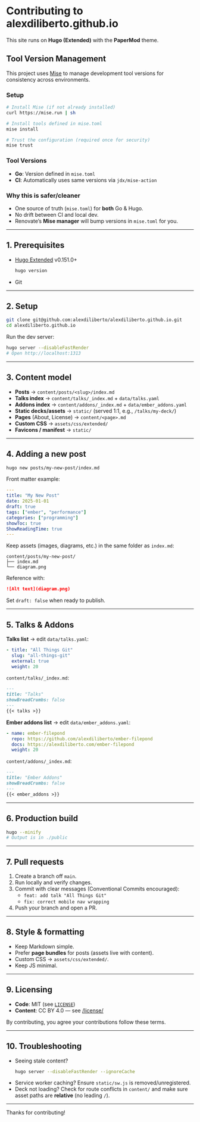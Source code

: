 # Contributing to alexdiliberto.github.io

This site runs on **Hugo (Extended)** with the **PaperMod** theme.

## Tool Version Management

This project uses [Mise](https://mise.jdx.dev/) to manage development tool versions for consistency across environments.

### Setup
```bash
# Install Mise (if not already installed)
curl https://mise.run | sh

# Install tools defined in mise.toml
mise install

# Trust the configuration (required once for security)
mise trust
```

### Tool Versions
- **Go**: Version defined in `mise.toml`
- **CI**: Automatically uses same versions via `jdx/mise-action`

### Why this is safer/cleaner
- One source of truth (`mise.toml`) for **both** Go & Hugo.
- No drift between CI and local dev.
- Renovate’s **Mise manager** will bump versions in `mise.toml` for you.


---

## 1. Prerequisites

- [Hugo Extended](https://gohugo.io/getting-started/installing/) v0.151.0+
  ```sh
  hugo version
  ```
- Git


---

## 2. Setup

```sh
git clone git@github.com:alexdiliberto/alexdiliberto.github.io.git
cd alexdiliberto.github.io
```

Run the dev server:

```sh
hugo server --disableFastRender
# Open http://localhost:1313
```

---

## 3. Content model

- **Posts** → `content/posts/<slug>/index.md`
- **Talks index** → `content/talks/_index.md` + `data/talks.yaml`
- **Addons index** → `content/addons/_index.md` + `data/ember_addons.yaml`
- **Static decks/assets** → `static/` (served 1:1, e.g., `/talks/my-deck/`)
- **Pages** (About, License) → `content/<page>.md`
- **Custom CSS** → `assets/css/extended/`
- **Favicons / manifest** → `static/`

---

## 4. Adding a new post

```sh
hugo new posts/my-new-post/index.md
```

Front matter example:

```yaml
---
title: "My New Post"
date: 2025-01-01
draft: true
tags: ["ember", "performance"]
categories: ["programming"]
showToc: true
ShowReadingTime: true
---
```

Keep assets (images, diagrams, etc.) in the same folder as `index.md`:

```
content/posts/my-new-post/
├── index.md
└── diagram.png
```

Reference with:

```md
![Alt text](diagram.png)
```

Set `draft: false` when ready to publish.

---

## 5. Talks & Addons

**Talks list** → edit `data/talks.yaml`:

```yaml
- title: "All Things Git"
  slug: "all-things-git"
  external: true
  weight: 20
```

`content/talks/_index.md`:

```md
---
title: "Talks"
showBreadCrumbs: false
---
{{< talks >}}
```

**Ember addons list** → edit `data/ember_addons.yaml`:

```yaml
- name: ember-filepond
  repo: https://github.com/alexdiliberto/ember-filepond
  docs: https://alexdiliberto.com/ember-filepond
  weight: 20
```

`content/addons/_index.md`:

```md
---
title: "Ember Addons"
showBreadCrumbs: false
---
{{< ember_addons >}}
```

---

## 6. Production build

```sh
hugo --minify
# Output is in ./public
```

---

## 7. Pull requests

1. Create a branch off `main`.
2. Run locally and verify changes.
3. Commit with clear messages (Conventional Commits encouraged):
   - `feat: add talk "All Things Git"`
   - `fix: correct mobile nav wrapping`
4. Push your branch and open a PR.

---

## 8. Style & formatting

- Keep Markdown simple.
- Prefer **page bundles** for posts (assets live with content).
- Custom CSS → `assets/css/extended/`.
- Keep JS minimal.

---

## 9. Licensing

- **Code**: MIT (see [`LICENSE`](./LICENSE))
- **Content**: CC BY 4.0 — see [/license/](/license/)

By contributing, you agree your contributions follow these terms.

---

## 10. Troubleshooting

- Seeing stale content?
  ```sh
  hugo server --disableFastRender --ignoreCache
  ```
- Service worker caching? Ensure `static/sw.js` is removed/unregistered.
- Deck not loading? Check for route conflicts in `content/` and make sure asset paths are **relative** (no leading `/`).

---

Thanks for contributing!